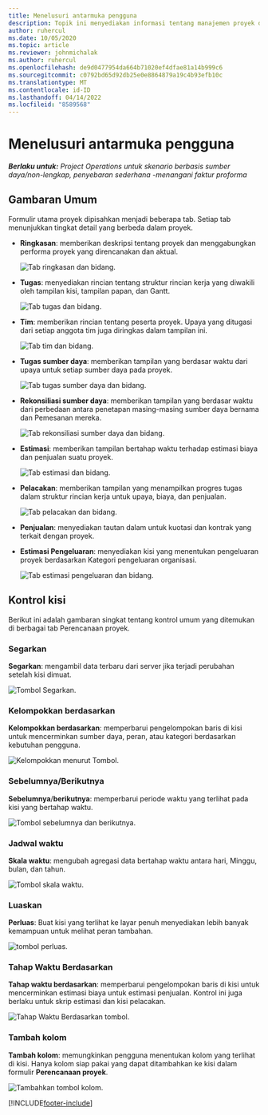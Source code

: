 ```yaml
---
title: Menelusuri antarmuka pengguna
description: Topik ini menyediakan informasi tentang manajemen proyek di Dynamics 365 Project operations.
author: ruhercul
ms.date: 10/05/2020
ms.topic: article
ms.reviewer: johnmichalak
ms.author: ruhercul
ms.openlocfilehash: de9d0477954da664b71020ef4dfae81a14b999c6
ms.sourcegitcommit: c0792bd65d92db25e0e8864879a19c4b93efb10c
ms.translationtype: MT
ms.contentlocale: id-ID
ms.lasthandoff: 04/14/2022
ms.locfileid: "8589568"
---
```

# <a name="navigating-the-user-interface"></a>Menelusuri antarmuka pengguna

_**Berlaku untuk:** Project Operations untuk skenario berbasis sumber daya/non-lengkap, penyebaran sederhana -menangani faktur proforma_

## <a name="overview"></a>Gambaran Umum

Formulir utama proyek dipisahkan menjadi beberapa tab. Setiap tab menunjukkan tingkat detail yang berbeda dalam proyek.

- **Ringkasan**: memberikan deskripsi tentang proyek dan menggabungkan performa proyek yang direncanakan dan aktual.

    ![Tab ringkasan dan bidang.](media/navigation7.png)

- **Tugas**: menyediakan rincian tentang struktur rincian kerja yang diwakili oleh tampilan kisi, tampilan papan, dan Gantt.

    ![Tab tugas dan bidang.](media/navigation8.png)

- **Tim**: memberikan rincian tentang peserta proyek. Upaya yang ditugasi dari setiap anggota tim juga diringkas dalam tampilan ini.

    ![Tab tim dan bidang.](media/navigation9.png)

- **Tugas sumber daya**: memberikan tampilan yang berdasar waktu dari upaya untuk setiap sumber daya pada proyek.

    ![Tab tugas sumber daya dan bidang.](media/navigation10.png)

- **Rekonsiliasi sumber daya**: memberikan tampilan yang berdasar waktu dari perbedaan antara penetapan masing-masing sumber daya bernama dan Pemesanan mereka.

    ![Tab rekonsiliasi sumber daya dan bidang.](media/navigation11.png)

- **Estimasi**: memberikan tampilan bertahap waktu terhadap estimasi biaya dan penjualan suatu proyek.

    ![Tab estimasi dan bidang.](media/navigation12.png)

- **Pelacakan**: memberikan tampilan yang menampilkan progres tugas dalam struktur rincian kerja untuk upaya, biaya, dan penjualan.

    ![Tab pelacakan dan bidang.](media/navigation13.png)

- **Penjualan**: menyediakan tautan dalam untuk kuotasi dan kontrak yang terkait dengan proyek.

- **Estimasi Pengeluaran**: menyediakan kisi yang menentukan pengeluaran proyek berdasarkan Kategori pengeluaran organisasi.

    ![Tab estimasi pengeluaran dan bidang.](media/navigation14.png)

## <a name="grid-controls"></a>Kontrol kisi

Berikut ini adalah gambaran singkat tentang kontrol umum yang ditemukan di berbagai tab Perencanaan proyek.

### <a name="refresh"></a>Segarkan

**Segarkan**: mengambil data terbaru dari server jika terjadi perubahan setelah kisi dimuat.

![Tombol Segarkan.](media/navigation7.png)

### <a name="group-by"></a>Kelompokkan berdasarkan

**Kelompokkan berdasarkan**: memperbarui pengelompokan baris di kisi untuk mencerminkan sumber daya, peran, atau kategori berdasarkan kebutuhan pengguna.

![Kelompokkan menurut Tombol.](media/navigation6.png)

### <a name="previousnext"></a>Sebelumnya/Berikutnya

**Sebelumnya**/**berikutnya**: memperbarui periode waktu yang terlihat pada kisi yang bertahap waktu.

![Tombol sebelumnya dan berikutnya.](media/navigation2.png)

### <a name="timescale"></a>Jadwal waktu

**Skala waktu**: mengubah agregasi data bertahap waktu antara hari, Minggu, bulan, dan tahun.

![Tombol skala waktu.](media/navigation3.png)

### <a name="expand"></a>Luaskan

**Perluas**: Buat kisi yang terlihat ke layar penuh menyediakan lebih banyak kemampuan untuk melihat peran tambahan.

![tombol perluas.](media/navigation4.png)

### <a name="time-phase-by"></a>Tahap Waktu Berdasarkan

**Tahap waktu berdasarkan**: memperbarui pengelompokan baris di kisi untuk mencerminkan estimasi biaya untuk estimasi penjualan. Kontrol ini juga berlaku untuk skrip estimasi dan kisi pelacakan.

![Tahap Waktu Berdasarkan tombol.](media/navigation0.png)

### <a name="add-column"></a>Tambah kolom

**Tambah kolom**: memungkinkan pengguna menentukan kolom yang terlihat di kisi. Hanya kolom siap pakai yang dapat ditambahkan ke kisi dalam formulir **Perencanaan proyek**.

![Tambahkan tombol kolom.](media/navigation5.png)


[!INCLUDE[footer-include](../includes/footer-banner.md)]